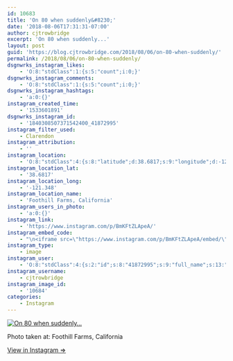 ```yaml
---
id: 10683
title: 'On 80 when suddenly&#8230;'
date: '2018-08-06T17:31:31-07:00'
author: cjtrowbridge
excerpt: 'On 80 when suddenly...'
layout: post
guid: 'https://blog.cjtrowbridge.com/2018/08/06/on-80-when-suddenly/'
permalink: /2018/08/06/on-80-when-suddenly/
dsgnwrks_instagram_likes:
    - 'O:8:"stdClass":1:{s:5:"count";i:0;}'
dsgnwrks_instagram_comments:
    - 'O:8:"stdClass":1:{s:5:"count";i:0;}'
dsgnwrks_instagram_hashtags:
    - 'a:0:{}'
instagram_created_time:
    - '1533601891'
dsgnwrks_instagram_id:
    - '1840308507371542400_41872995'
instagram_filter_used:
    - Clarendon
instagram_attribution:
    - ''
instagram_location:
    - 'O:8:"stdClass":4:{s:8:"latitude";d:38.6817;s:9:"longitude";d:-121.348;s:4:"name";s:26:"Foothill Farms, California";s:2:"id";i:12070941;}'
instagram_location_lat:
    - '38.6817'
instagram_location_long:
    - '-121.348'
instagram_location_name:
    - 'Foothill Farms, California'
instagram_users_in_photo:
    - 'a:0:{}'
instagram_link:
    - 'https://www.instagram.com/p/BmKFtZLApeA/'
instagram_embed_code:
    - "\n<iframe src=\"https://www.instagram.com/p/BmKFtZLApeA/embed/\" width=\"612\" height=\"710\" frameborder=\"0\" scrolling=\"no\" allowtransparency=\"true\" class=\"insta-image-embed\"></iframe>\n"
instagram_type:
    - image
instagram_user:
    - 'O:8:"stdClass":4:{s:2:"id";s:8:"41872995";s:9:"full_name";s:13:"CJ Trowbridge";s:15:"profile_picture";s:141:"https://scontent.cdninstagram.com/vp/c93d7c6cca10c47382e1b61b6f66100c/5C07D31C/t51.2885-19/s150x150/13724650_1188772791164794_142557231_a.jpg";s:8:"username";s:12:"cjtrowbridge";}'
instagram_username:
    - cjtrowbridge
instagram_image_id:
    - '10684'
categories:
    - Instagram
---
```


[![On 80 when suddenly…](https://blog.cjtrowbridge.com/wp-content/uploads/2018/08/1533601891-1-1.jpg)](https://www.instagram.com/p/BmKFtZLApeA/)

Photo taken at: Foothill Farms, California

[View in Instagram ⇒](https://www.instagram.com/p/BmKFtZLApeA/)